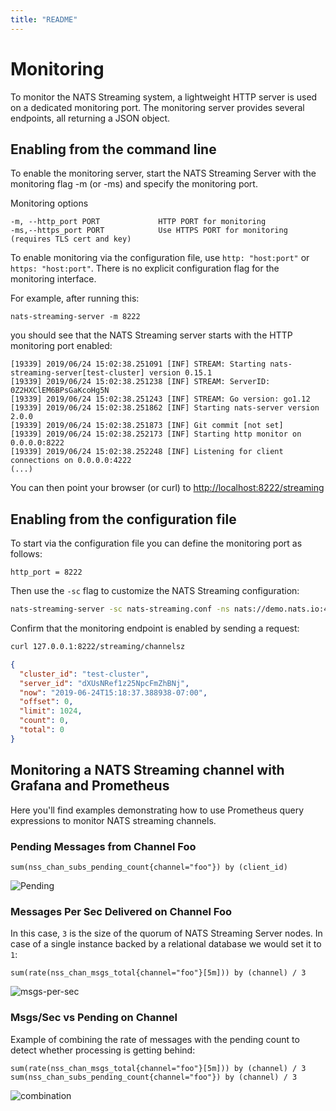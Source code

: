 ```yaml
---
title: "README"
---
```

# Monitoring

To monitor the NATS Streaming system, a lightweight HTTP server is used on a dedicated monitoring port. The monitoring server provides several endpoints, all returning a JSON object.

## Enabling from the command line

To enable the monitoring server, start the NATS Streaming Server with the monitoring flag -m \(or -ms\) and specify the monitoring port.

Monitoring options

```text
-m, --http_port PORT             HTTP PORT for monitoring
-ms,--https_port PORT            Use HTTPS PORT for monitoring (requires TLS cert and key)
```

To enable monitoring via the configuration file, use `http: "host:port"` or `https: "host:port"`. There is no explicit configuration flag for the monitoring interface.

For example, after running this:

```shell
nats-streaming-server -m 8222
```

you should see that the NATS Streaming server starts with the HTTP monitoring port enabled:

```text
[19339] 2019/06/24 15:02:38.251091 [INF] STREAM: Starting nats-streaming-server[test-cluster] version 0.15.1
[19339] 2019/06/24 15:02:38.251238 [INF] STREAM: ServerID: 0Z2HXClEM6BPsGaKcoHg5N
[19339] 2019/06/24 15:02:38.251243 [INF] STREAM: Go version: go1.12
[19339] 2019/06/24 15:02:38.251862 [INF] Starting nats-server version 2.0.0
[19339] 2019/06/24 15:02:38.251873 [INF] Git commit [not set]
[19339] 2019/06/24 15:02:38.252173 [INF] Starting http monitor on 0.0.0.0:8222
[19339] 2019/06/24 15:02:38.252248 [INF] Listening for client connections on 0.0.0.0:4222
(...)
```

You can then point your browser \(or curl\) to [http://localhost:8222/streaming](http://localhost:8222/streaming)

## Enabling from the configuration file

To start via the configuration file you can define the monitoring port as follows:

```text
http_port = 8222
```

Then use the `-sc` flag to customize the NATS Streaming configuration:

```bash
nats-streaming-server -sc nats-streaming.conf -ns nats://demo.nats.io:4222 -SDV
```

Confirm that the monitoring endpoint is enabled by sending a request:

```bash
curl 127.0.0.1:8222/streaming/channelsz
```
```JSON
{
  "cluster_id": "test-cluster",
  "server_id": "dXUsNRef1z25NpcFmZhBNj",
  "now": "2019-06-24T15:18:37.388938-07:00",
  "offset": 0,
  "limit": 1024,
  "count": 0,
  "total": 0
}
```

## Monitoring a NATS Streaming channel with Grafana and Prometheus

Here you'll find examples demonstrating how to use Prometheus query expressions to monitor NATS streaming channels.

### Pending Messages from Channel Foo

```text
sum(nss_chan_subs_pending_count{channel="foo"}) by (client_id)
```

![Pending](https://user-images.githubusercontent.com/26195/54960400-b0c52e80-4f19-11e9-9e92-88fba89fd55e.png)

### Messages Per Sec Delivered on Channel Foo

In this case, `3` is the size of the quorum of NATS Streaming Server nodes. In case of a single instance backed by a relational database we would set it to `1`:

```text
sum(rate(nss_chan_msgs_total{channel="foo"}[5m])) by (channel) / 3
```

![msgs-per-sec](https://user-images.githubusercontent.com/26195/54960588-80ca5b00-4f1a-11e9-92d5-de59c81b6c63.png)

### Msgs/Sec vs Pending on Channel

Example of combining the rate of messages with the pending count to detect whether processing is getting behind:

```text
sum(rate(nss_chan_msgs_total{channel="foo"}[5m])) by (channel) / 3
sum(nss_chan_subs_pending_count{channel="foo"}) by (channel) / 3
```

![combination](https://user-images.githubusercontent.com/26195/54960992-4235a000-4f1c-11e9-8e55-47515a5d944d.png)

